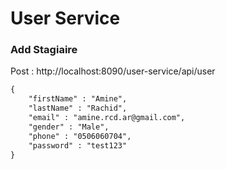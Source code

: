 # User Service

### Add Stagiaire

Post : http://localhost:8090/user-service/api/user
```xml
{
    "firstName" : "Amine",
    "lastName" : "Rachid",
    "email" : "amine.rcd.ar@gmail.com",
    "gender" : "Male",
    "phone" : "0506060704",
    "password" : "test123"
}
```
